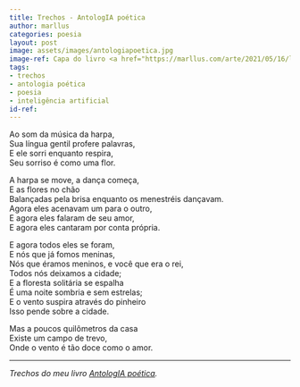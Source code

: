 ```yaml
---
title: Trechos - AntologIA poética
author: marllus
categories: poesia
layout: post
image: assets/images/antologiapoetica.jpg
image-ref: Capa do livro <a href="https://marllus.com/arte/2021/05/16/livro-antologia-poetica.html">AntologIA poética</a>
tags:
- trechos
- antologia poética
- poesia
- inteligência artificial
id-ref:
---
```


Ao som da música da harpa,<br>
Sua língua gentil profere palavras,<br>
E ele sorri enquanto respira,<br>
Seu sorriso é como uma flor.<br>
 
A harpa se move, a dança começa,<br>
E as flores no chão<br>
Balançadas pela brisa enquanto os menestréis dançavam.<br>
Agora eles acenavam um para o outro,<br>
E agora eles falaram de seu amor,<br>
E agora eles cantaram por conta própria.<br>
 
E agora todos eles se foram,<br>
E nós que já fomos meninas,<br>
Nós que éramos meninos, e você que era o rei,<br>
Todos nós deixamos a cidade;<br>
E a floresta solitária se espalha<br>
É uma noite sombria e sem estrelas;<br>
E o vento suspira através do pinheiro<br>
Isso pende sobre a cidade.<br>
 
Mas a poucos quilômetros da casa<br>
Existe um campo de trevo,<br>
Onde o vento é tão doce como o amor.<br>

----
*Trechos do meu livro [AntologIA poética](https://marllus.com/arte/2021/05/16/livro-antologia-poetica.html).*
